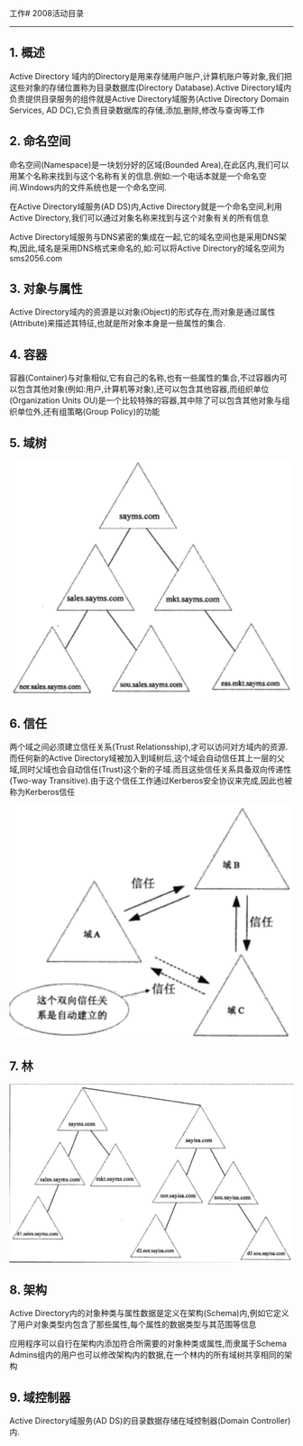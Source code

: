 工作# 2008活动目录

---

## 1. 概述
Active Directory 域内的Directory是用来存储用户账户,计算机账户等对象,我们把这些对象的存储位置称为目录数据库(Directory Database).Active Directory域内负责提供目录服务的组件就是Active Directory域服务(Active Directory Domain Services, AD DC),它负责目录数据库的存储,添加,删除,修改与查询等工作

## 2. 命名空间
命名空间(Namespace)是一块划分好的区域(Bounded Area),在此区内,我们可以用某个名称来找到与这个名称有关的信息.例如:一个电话本就是一个命名空间.Windows内的文件系统也是一个命名空间.

在Active Directory域服务(AD DS)内,Active Directory就是一个命名空间,利用Active Directory,我们可以通过对象名称来找到与这个对象有关的所有信息

Active Directory域服务与DNS紧密的集成在一起,它的域名空间也是采用DNS架构,因此,域名是采用DNS格式来命名的,如:可以将Active Directory的域名空间为sms2056.com

## 3. 对象与属性
Active Directory域内的资源是以对象(Object)的形式存在,而对象是通过属性(Attribute)来描述其特征,也就是所对象本身是一些属性的集合.

## 4. 容器
容器(Container)与对象相似,它有自己的名称,也有一些属性的集合,不过容器内可以包含其他对象(例如:用户,计算机等对象),还可以包含其他容器,而组织单位(Organization Units OU)是一个比较特殊的容器,其中除了可以包含其他对象与组织单位外,还有组策略(Group Policy)的功能

## 5. 域树

![](/windows/win2008R2/serverAD/image/readme-1.png)

## 6. 信任

两个域之间必须建立信任关系(Trust Relationsship),才可以访问对方域内的资源.而任何新的Active Directory域被加入到域树后,这个域会自动信任其上一层的父域,同时父域也会自动信任(Trust)这个新的子域.而且这些信任关系具备双向传递性(Two-way Transitive).由于这个信任工作通过Kerberos安全协议来完成,因此也被称为Kerberos信任

![](/windows/win2008R2/serverAD/image/readme-2.png)

## 7. 林

![](/windows/win2008R2/serverAD/image/readme-3.png)

## 8. 架构

Active Directory内的对象种类与属性数据是定义在架构(Schema)内,例如它定义了用户对象类型内包含了那些属性,每个属性的数据类型与其范围等信息

应用程序可以自行在架构内添加符合所需要的对象种类或属性,而隶属于Schema Admins组内的用户也可以修改架构内的数据,在一个林内的所有域树共享相同的架构

## 9. 域控制器

Active Directory域服务(AD DS)的目录数据存储在域控制器(Domain Controller)内.








